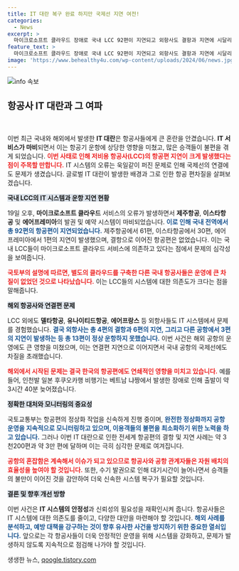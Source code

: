```yaml
---
title: IT 대란 복구 완료 하지만 국제선 지연 여전!
categories:
  - News
excerpt: >
  마이크로소프트 클라우드 장애로 국내 LCC 92편이 지연되고 외항사도 결항과 지연에 시달리고 있습니다. 국토부는 정상화를 위해 공항 운영 점검을 계속 이어가겠다고 밝혔습니다. 이번 IT 대란의 원인은 보안 소프트웨어 업데이트 충돌로 지목되고 있습니다.
feature_text: >
  마이크로소프트 클라우드 장애로 국내 LCC 92편이 지연되고 외항사도 결항과 지연에 시달리고 있습니다. 국토부는 정상화를 위해 공항 운영 점검을 계속 이어가겠다고 밝혔습니다. 이번 IT 대란의 원인은 보안 소프트웨어 업데이트 충돌로 지목되고 있습니다.
image: 'https://www.behealthy4u.com/wp-content/uploads/2024/06/news.jpg'
---
```


<p><img src="https://www.behealthy4u.com/wp-content/uploads/2024/06/news.jpg" alt="info 속보" /></p>

<h2 data-ke-size="size26">항공사 IT 대란과 그 여파</h2>

<p data-ke-size="size16">&nbsp;</p>

<p>이번 최근 국내와 해외에서 발생한 <strong>IT 대란</strong>은 항공사들에게 큰 혼란을 안겼습니다. <strong>IT 서비스가 마비</strong>되면서 이는 항공기 운항에 상당한 영향을 미쳤고, 많은 승객들이 불편을 겪게 되었습니다. <b><span style="color: #ee2323;">이번 사태로 인해 저비용 항공사(LCC)의 항공편 지연이 크게 발생했다는 점이 주목할 만합니다.</span></b> IT 시스템의 오류는 욱일같이 퍼진 문제로 인해 국제선의 연결에도 문제가 생겼습니다. 글로벌 IT 대란이 발생한 배경과 그로 인한 항공 편차질을 살펴보겠습니다.</p>

<p><b><span style="background-color: #21538527;">국내 LCC의 IT 시스템과 운항 지연 현황</span></b></p>

<p>19일 오후, <strong>마이크로소프트 클라우드</strong> 서비스의 오류가 발생하면서 <strong>제주항공</strong>, <strong>이스타항공</strong> 및 <strong>에어프레미아</strong>의 발권 및 예약 시스템이 마비되었습니다. <b><span style="color: #1a5490;">이로 인해 국내 전역에서 총 92편의 항공편이 지연되었습니다.</span></b> 제주항공에서 61편, 이스타항공에서 30편, 에어프레미아에서 1편의 지연이 발생했으며, 결항으로 이어진 항공편은 없었습니다. 이는 국내 LCC들이 마이크로소프트 클라우드 서비스에 의존하고 있다는 점에서 문제의 심각성을 보여줍니다.</p>

<p><b><span style="color: #ee2323;">국토부의 설명에 따르면, 별도의 클라우드를 구축한 다른 국내 항공사들은 운영에 큰 차질이 없었던 것으로 나타났습니다.</span></b> 이는 LCC들의 시스템에 대한 의존도가 크다는 점을 말해줍니다.</p>

<p><b><span style="background-color: #21538527;">해외 항공사와 연결편 문제</span></b></p>

<p>LCC 외에도 <strong>델타항공</strong>, <strong>유나이티드항공</strong>, <strong>에어프랑스</strong> 등 외항사들도 IT 시스템에서 문제를 경험했습니다. <b><span style="color: #1a5490;">결국 외항사는 총 4편의 결항과 6편의 지연, 그리고 다른 공항에서 3편의 지연이 발생하는 등 총 13편이 정상 운항하지 못했습니다.</span></b> 이번 사건은 해외 공항의 운영에도 큰 영향을 미쳤으며, 이는 연결편 지연으로 이어지면서 국내 공항의 국제선에도 차질을 초래했습니다.</p>

<p><b><span style="color: #ee2323;">해외에서 시작된 문제는 결국 한국의 항공편에도 연쇄적인 영향을 미치고 있습니다.</span></b> 예를 들어, 인천발 일본 후쿠오카행 비행기는 베트남 냐짱에서 발생한 장애로 인해 출발이 약 3시간 40분 늦어졌습니다.</p>

<p><b><span style="background-color: #21538527;">정확한 대처와 모니터링의 중요성</span></b></p>

<p>국토교통부는 항공편의 정상화 작업을 신속하게 진행 중이며, <b><span style="color: #1a5490;">완전한 정상화까지 공항 운영을 지속적으로 모니터링하고 있으며, 이용객들의 불편을 최소화하기 위한 노력을 하고 있습니다.</span></b> 그러나 이번 IT 대란으로 인한 전세계 항공편의 결항 및 지연 사례는 약 3천200편과 약 3만 편에 달하며 이는 극히 심각한 문제로 여겨집니다.</p>

<p><b><span style="color: #ee2323;">공항의 혼잡함은 계속해서 이슈가 되고 있으므로 항공사와 공항 관계자들은 자원 배치의 효율성을 높여야 할 것입니다.</span></b> 또한, 수기 발권으로 인해 대기시간이 늘어나면서 승객들의 불만이 이어진 것을 감안하여 더욱 신속한 시스템 복구가 필요할 것입니다.</p>

<p><b><span style="background-color: #21538527;">결론 및 향후 개선 방향</span></b></p>

<p>이번 사건은 <strong>IT 시스템의 안정성</strong>과 신뢰성의 필요성을 재확인시켜 줍니다. 항공사들은 IT 시스템에 대한 의존도를 줄이고, 다양한 대안을 마련해야 할 것입니다. <b><span style="color: #1a5490;">해외 사례를 분석하고, 예방 대책을 강구하는 것이 향후 유사한 사건을 방지하기 위한 중요한 열쇠입니다.</span></b> 앞으로는 각 항공사들이 더욱 안정적인 운영을 위해 시스템을 강화하고, 문제가 발생하지 않도록 지속적으로 점검해 나가야 할 것입니다.</p>
생생한 뉴스, <a href="https://qoogle.tistory.com" rel="dofollow">qoogle.tistory.com</a>


